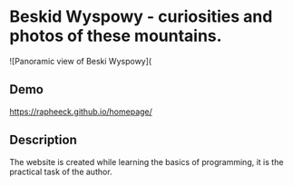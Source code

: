 # Beskid Wyspowy - curiosities and photos of these mountains.

![Panoramic view of Beski Wyspowy](

## Demo

https://rapheeck.github.io/homepage/

## Description

The website is created while learning the basics of programming, it is the practical task of the author.

